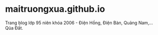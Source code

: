 # maitruongxua.github.io
Trang blog lớp 95 niên khóa 2006 - Điện Hồng, Điện Bàn, Quảng Nam,... Qủa Đất.
